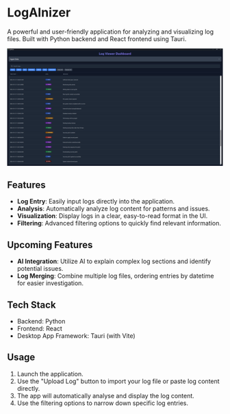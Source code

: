 # LogAInizer

A powerful and user-friendly application for analyzing and visualizing log files. Built with Python backend and React frontend using Tauri.

![LogAInizer](https://raw.githubusercontent.com/jordan-dalby/LogAInizer/refs/heads/main/images/logainizer-dashboard.png "LogAInizer")

## Features

- **Log Entry**: Easily input logs directly into the application.
- **Analysis**: Automatically analyze log content for patterns and issues.
- **Visualization**: Display logs in a clear, easy-to-read format in the UI.
- **Filtering**: Advanced filtering options to quickly find relevant information.

## Upcoming Features

- **AI Integration**: Utilize AI to explain complex log sections and identify potential issues.
- **Log Merging**: Combine multiple log files, ordering entries by datetime for easier investigation.

## Tech Stack

- Backend: Python
- Frontend: React
- Desktop App Framework: Tauri (with Vite)

## Usage

1. Launch the application.
2. Use the "Upload Log" button to import your log file or paste log content directly.
3. The app will automatically analyse and display the log content.
4. Use the filtering options to narrow down specific log entries.